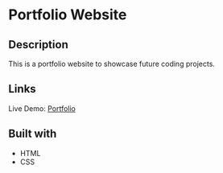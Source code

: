 # Portfolio Website

## Description

This is a portfolio website to showcase future coding projects.

## Links

Live Demo: [Portfolio](https://orlandoadriancalciu.github.io/website-portfolio/)

## Built with

- HTML
- CSS
